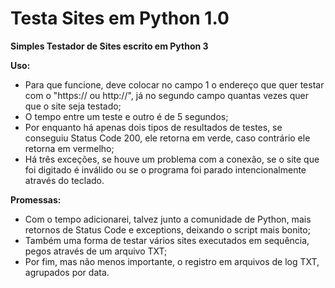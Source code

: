 # Testa Sites em Python 1.0
**Simples Testador de Sites escrito em Python 3**

**Uso:**
- Para que funcione, deve colocar no campo 1 o endereço que quer testar com o "https:// ou http://", já no segundo campo quantas vezes quer que o site seja testado;
- O tempo entre um teste e outro é de 5 segundos;
- Por enquanto há apenas dois tipos de resultados de testes, se conseguiu Status Code 200, ele retorna em verde, caso contrário ele retorna em vermelho;
- Há três exceções, se houve um problema com a conexão, se o site que foi digitado é inválido ou se o programa foi parado intencionalmente através do teclado.

**Promessas:**
- Com o tempo adicionarei, talvez junto a comunidade de Python, mais retornos de Status Code e exceptions, deixando o script mais bonito;
- Também uma forma de testar vários sites executados em sequência, pegos através de um arquivo TXT;
- Por fim, mas não menos importante, o registro em arquivos de log TXT, agrupados por data.
